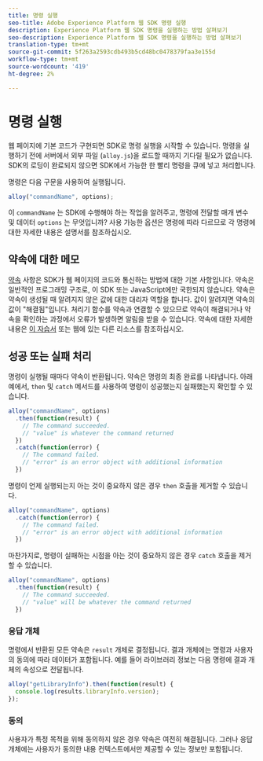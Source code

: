 ```yaml
---
title: 명령 실행
seo-title: Adobe Experience Platform 웹 SDK 명령 실행
description: Experience Platform 웹 SDK 명령을 실행하는 방법 살펴보기
seo-description: Experience Platform 웹 SDK 명령을 실행하는 방법 살펴보기
translation-type: tm+mt
source-git-commit: 5f263a2593cdb493b5cd48bc0478379faa3e155d
workflow-type: tm+mt
source-wordcount: '419'
ht-degree: 2%

---
```



# 명령 실행

웹 페이지에 기본 코드가 구현되면 SDK로 명령 실행을 시작할 수 있습니다. 명령을 실행하기 전에 서버에서 외부 파일 \(`alloy.js`\)을 로드할 때까지 기다릴 필요가 없습니다. SDK의 로딩이 완료되지 않으면 SDK에서 가능한 한 빨리 명령을 큐에 넣고 처리합니다.

명령은 다음 구문을 사용하여 실행됩니다.

```javascript
alloy("commandName", options);
```

이 `commandName` 는 SDK에 수행해야 하는 작업을 알려주고, 명령에 전달할 매개 변수 및 데이터 `options` 는 무엇입니까? 사용 가능한 옵션은 명령에 따라 다르므로 각 명령에 대한 자세한 내용은 설명서를 참조하십시오.

## 약속에 대한 메모

[약속](https://developer.mozilla.org/ko-KR/docs/Web/JavaScript/Reference/Global_Objects/Promise) 사항은 SDK가 웹 페이지의 코드와 통신하는 방법에 대한 기본 사항입니다. 약속은 일반적인 프로그래밍 구조로, 이 SDK 또는 JavaScript에만 국한되지 않습니다. 약속은 약속이 생성될 때 알려지지 않은 값에 대한 대리자 역할을 합니다. 값이 알려지면 약속의 값이 &quot;해결됨&quot;입니다. 처리기 함수를 약속과 연결할 수 있으므로 약속이 해결되거나 약속을 확인하는 과정에서 오류가 발생하면 알림을 받을 수 있습니다. 약속에 대한 자세한 내용은 [이 자습서](https://javascript.info/promise-basics) 또는 웹에 있는 다른 리소스를 참조하십시오.

## 성공 또는 실패 처리

명령이 실행될 때마다 약속이 반환됩니다. 약속은 명령의 최종 완료를 나타냅니다. 아래 예에서, `then` 및 `catch` 메서드를 사용하여 명령이 성공했는지 실패했는지 확인할 수 있습니다.

```javascript
alloy("commandName", options)
  .then(function(result) {
    // The command succeeded.
    // "value" is whatever the command returned
  })
  .catch(function(error) {
    // The command failed.
    // "error" is an error object with additional information
  })
```

명령이 언제 실행되는지 아는 것이 중요하지 않은 경우 `then` 호출을 제거할 수 있습니다.

```javascript
alloy("commandName", options)
  .catch(function(error) {
    // The command failed.
    // "error" is an error object with additional information
  })
```

마찬가지로, 명령이 실패하는 시점을 아는 것이 중요하지 않은 경우 `catch` 호출을 제거할 수 있습니다.

```javascript
alloy("commandName", options)
  .then(function(result) {
    // The command succeeded.
    // "value" will be whatever the command returned
  })
```

### 응답 개체

명령에서 반환된 모든 약속은 `result` 개체로 결정됩니다. 결과 개체에는 명령과 사용자의 동의에 따라 데이터가 포함됩니다. 예를 들어 라이브러리 정보는 다음 명령에 결과 개체의 속성으로 전달됩니다.

```js
alloy("getLibraryInfo").then(function(result) {
  console.log(results.libraryInfo.version);
});
```

### 동의

사용자가 특정 목적을 위해 동의하지 않은 경우 약속은 여전히 해결됩니다. 그러나 응답 개체에는 사용자가 동의한 내용 컨텍스트에서만 제공할 수 있는 정보만 포함됩니다.
